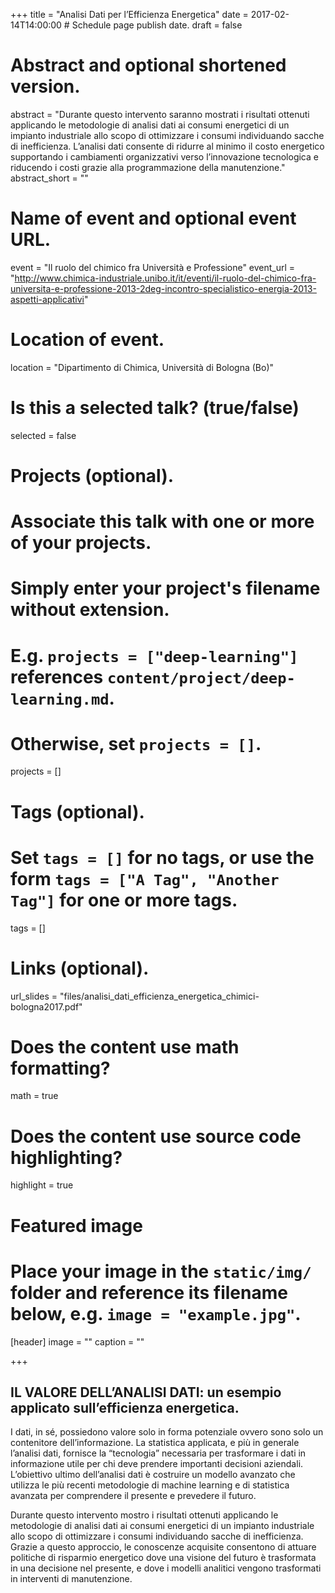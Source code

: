 +++
title = "Analisi Dati per l’Efficienza Energetica"
date = 2017-02-14T14:00:00  # Schedule page publish date.
draft = false

# Abstract and optional shortened version.
abstract = "Durante questo intervento saranno mostrati i risultati ottenuti applicando le metodologie di analisi dati ai consumi energetici di un impianto industriale allo scopo di ottimizzare i consumi individuando sacche di inefficienza. L’analisi dati consente di ridurre al minimo il costo energetico supportando i cambiamenti organizzativi verso l’innovazione tecnologica e riducendo i costi grazie alla programmazione della manutenzione."
abstract_short = ""

# Name of event and optional event URL.
event = "Il ruolo del chimico fra Università e Professione"
event_url = "http://www.chimica-industriale.unibo.it/it/eventi/il-ruolo-del-chimico-fra-universita-e-professione-2013-2deg-incontro-specialistico-energia-2013-aspetti-applicativi"

# Location of event.
location = "Dipartimento di Chimica, Università di Bologna (Bo)"

# Is this a selected talk? (true/false)
selected = false

# Projects (optional).
#   Associate this talk with one or more of your projects.
#   Simply enter your project's filename without extension.
#   E.g. `projects = ["deep-learning"]` references `content/project/deep-learning.md`.
#   Otherwise, set `projects = []`.
projects = []

# Tags (optional).
#   Set `tags = []` for no tags, or use the form `tags = ["A Tag", "Another Tag"]` for one or more tags.
tags = []

# Links (optional).
url_slides = "files/analisi_dati_efficienza_energetica_chimici-bologna2017.pdf"


# Does the content use math formatting?
math = true

# Does the content use source code highlighting?
highlight = true

# Featured image
# Place your image in the `static/img/` folder and reference its filename below, e.g. `image = "example.jpg"`.
[header]
image = ""
caption = ""

+++

## IL VALORE DELL’ANALISI DATI: un esempio applicato sull’efficienza energetica.

I dati, in sé, possiedono valore solo in forma potenziale ovvero sono solo un contenitore dell’informazione. La statistica applicata, e più in generale l’analisi dati, fornisce la “tecnologia” necessaria per trasformare i dati in informazione utile per chi deve prendere importanti decisioni aziendali. L’obiettivo ultimo dell’analisi dati è costruire un modello avanzato che utilizza le più recenti metodologie di machine learning e di statistica avanzata per comprendere il presente e prevedere il futuro.

Durante questo intervento mostro i risultati ottenuti applicando le metodologie di analisi dati ai consumi energetici di un impianto industriale allo scopo di ottimizzare i consumi individuando sacche di inefficienza. Grazie a questo approccio, le conoscenze acquisite consentono di attuare politiche di risparmio energetico dove una visione del futuro è trasformata in una decisione nel presente, e dove i modelli analitici vengono trasformati in interventi di manutenzione.


